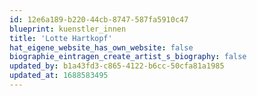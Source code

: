 ```yaml
---
id: 12e6a189-b220-44cb-8747-587fa5910c47
blueprint: kuenstler_innen
title: 'Lotte Hartkopf'
hat_eigene_website_has_own_website: false
biographie_eintragen_create_artist_s_biography: false
updated_by: b1a43fd3-c865-4122-b6cc-50cfa81a1985
updated_at: 1688583495
---
```

